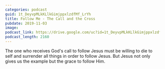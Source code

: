 ```yaml
---
categories: podcast
guid: 1t_DeyvpMLkKLlkGimjppxlzdfMf_LrYh
title: Follow Me - The Call and the Cross
pubdate: 2019-11-03
image:
podcast_link: https://drive.google.com/uc?id=1t_DeyvpMLkKLlkGimjppxlzdfMf_LrYh
podcast_length: 2160
---
```

The one who receives God's call to follow Jesus must be willing to die to self and surrender all things in order to follow Jesus. But Jesus not only gives us the example but the grace to follow Him.
